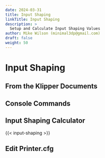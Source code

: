 ```yaml
---
date: 2024-03-31
title: Input Shaping
linkTitle: Input Shaping
description: >
  Setup and Calculate Input Shaping Values
author: Mike Wilson (minimal3dp@gmail.com)
draft: false
weight: 50
---
```


# Input Shaping

## From the Klipper Documents

## Console Commands

## Input Shaping Calculator

{{< input-shaping >}}

## Edit Printer.cfg

```

```
